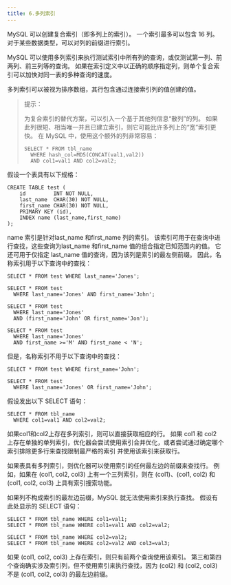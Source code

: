 ```yaml
---
title: 6.多列索引
---
```

MySQL 可以创建复合索引（即多列上的索引）。 一个索引最多可以包含 16 列。 对于某些数据类型，可以对列的前缀进行索引。

MySQL 可以使用多列索引来执行测试索引中所有列的查询，或仅测试第一列、前两列、前三列等的查询。 如果在索引定义中以正确的顺序指定列，则单个复合索引可以加快对同一表的多种查询的速度。

多列索引可以被视为排序数组，其行包含通过连接索引列的值创建的值。

> 提示：
>
> 为复合索引的替代方案，可以引入一个基于其他列信息“散列”的列。 如果此列很短、相当唯一并且已建立索引，则它可能比许多列上的“宽”索引更快。 在 MySQL 中，使用这个额外的列非常容易：
>
> ```
> SELECT * FROM tbl_name
>   WHERE hash_col=MD5(CONCAT(val1,val2))
>   AND col1=val1 AND col2=val2;
> ```

假设一个表具有以下规格：

```
CREATE TABLE test (
    id         INT NOT NULL,
    last_name  CHAR(30) NOT NULL,
    first_name CHAR(30) NOT NULL,
    PRIMARY KEY (id),
    INDEX name (last_name,first_name)
);
```

name 索引是针对last_name 和first_name 列的索引。 该索引可用于在查询中进行查找，这些查询为last_name 和first_name 值的组合指定已知范围内的值。 它还可用于仅指定 last_name 值的查询，因为该列是索引的最左侧前缀。 因此，名称索引用于以下查询中的查找：

```
SELECT * FROM test WHERE last_name='Jones';

SELECT * FROM test
  WHERE last_name='Jones' AND first_name='John';

SELECT * FROM test
  WHERE last_name='Jones'
  AND (first_name='John' OR first_name='Jon');

SELECT * FROM test
  WHERE last_name='Jones'
  AND first_name >='M' AND first_name < 'N';
```

但是，名称索引不用于以下查询中的查找：

```
SELECT * FROM test WHERE first_name='John';

SELECT * FROM test
  WHERE last_name='Jones' OR first_name='John';
```

假设发出以下 SELECT 语句：

```
SELECT * FROM tbl_name
  WHERE col1=val1 AND col2=val2;
```

如果col1和col2上存在多列索引，则可以直接获取相应的行。 如果 col1 和 col2 上存在单独的单列索引，优化器会尝试使用索引合并优化，或者尝试通过确定哪个索引排除更多行来查找限制最严格的索引 并使用该索引来获取行。

如果表具有多列索引，则优化器可以使用索引的任何最左边的前缀来查找行。 例如，如果在 (col1, col2, col3) 上有一个三列索引，则在 (col1)、(col1, col2) 和 (col1, col2, col3) 上具有索引搜索功能。

如果列不构成索引的最左边前缀，MySQL 就无法使用索引来执行查找。 假设有此处显示的 SELECT 语句：

```
SELECT * FROM tbl_name WHERE col1=val1;
SELECT * FROM tbl_name WHERE col1=val1 AND col2=val2;

SELECT * FROM tbl_name WHERE col2=val2;
SELECT * FROM tbl_name WHERE col2=val2 AND col3=val3;
```

如果 (col1, col2, col3) 上存在索引，则只有前两个查询使用该索引。 第三和第四个查询确实涉及索引列，但不使用索引来执行查找，因为 (col2) 和 (col2, col3) 不是 (col1, col2, col3) 的最左边前缀。
